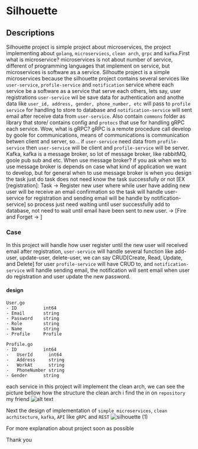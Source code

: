 # Silhouette


## Descriptions
Silhouette project is simple project about microservices, the project implementing  about `golang`, `microserviecs`, `clean arch`, `grpc` and `kafka`.First what is microservice? microservices is not about number of service, different of programming languages that implement  on service, but microservices is software as a service. Silhoutte project is a simple microservices because the silhouette project contains several services like `user-service`, `profile-service` and `notification` service where each service be a software as a service that serve each others, lets say, user registrations `user-service` wil be save data for authentication and anothe data like `user_id, address, gender, phone_number, etc` will pass to `profile service` for handling to store to database and `notification-service` will sent email after receive data from `user-service`. Also contain `commons` folder as library that store/ contains config  and `protocs` that use for handling gRPC each service. Wow, what is gRPC? gRPC is a remote procedure call develop by goole for communications, means of communications is communication betwen client and server, so... if `user-service` need data from `profile-service` then `user-service` will be client and `profile-service` will be server. Kafka, kafka is a message broker, so lot of message broker, like rabbitMQ, goole pub sub and etc. When use message broker? if you ask when we to use message broker is depends on case what kind of application we want to develop, but for general when to use message broker is when you design the task just do task does not need know the task successfully or not [EX [registration]: Task → Register new user where while user have adding new user will be receive an email confirmation  so the task will handle user-service for registration and sending email will be handle by notification-service] so process just need waiting until user successfully add to database, not need to wait until email have been sent to new user. → [Fire and Forget → ]  

### Case
In this project will handle how user register until the new user will received email  after registration, `user-service` will handle several function like add-user, update-user, delete-user, we can say CRUD[Create, Read, Update, and Delete] for user `profile-service` will have CRUD to, and `notification-service` will handle sending email, the notification will sent email when user do registration and user update the new password.

#### design
```
User.go
- ID          int64
- Email       string
- Password    string
- Role        string
- Name        string
- Profile     Profile

Profile.go
- ID          int64 
-	UserId      int64  
-	Address     string
-	WorkAt      string
-	PhoneNumber string
- Gender      string
```

each service in this project will implement the clean arch, we can see the picture bellow how the structure the clean arch
i find the in on `repository` my friend
![alt text](https://raw.githubusercontent.com/bxcodec/go-clean-arch/master/clean-arch.png)

Next the design of implementation of `simple microservices`, `clean acrhitecture`, `kafka`, `API` like `gRPC` and `REST` 
![silhouette (1)](https://user-images.githubusercontent.com/29673571/68541910-09c5d200-03d8-11ea-9c55-eb345347f696.png)



For more explanation about project soon as possible

Thank you
